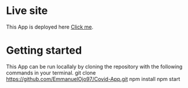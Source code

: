 # Live site
This App is deployed here [Click me](https://confident-booth-097556.netlify.app/).

# Getting started
This App can be run locallaly by cloning the repository with the following commands in your terminal.
git clone https://github.com/EmmanuelOjo97/Covid-App.git
npm install
npm start

